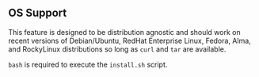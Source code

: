 ## OS Support

This feature is designed to be distribution agnostic and should work on recent versions of Debian/Ubuntu, RedHat Enterprise Linux, Fedora, Alma, and RockyLinux distributions so long as `curl` and `tar` are available.

`bash` is required to execute the `install.sh` script.
